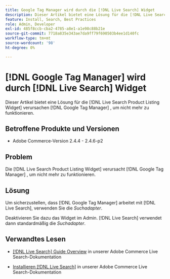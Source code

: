 ```yaml
---
title: Google Tag Manager wird durch die [!DNL Live Search] Widget
description: Dieser Artikel bietet eine Lösung für die [!DNL Live Search Product Listing Widget] verursachen [!DNL Google Tag Manager] , um nicht mehr zu funktionieren.
feature: Install, Search, Best Practices
role: Admin, Developer
exl-id: 485f8ccb-cba2-4785-a8e1-a1e98c88b21e
source-git-commit: 7718a835e343ae7da9ff79f690503b4ee1d140fc
workflow-type: tm+mt
source-wordcount: '98'
ht-degree: 0%

---
```


# [!DNL Google Tag Manager] wird durch [!DNL Live Search] Widget

Dieser Artikel bietet eine Lösung für die [!DNL Live Search Product Listing Widget] verursachen [!DNL Google Tag Manager] , um nicht mehr zu funktionieren.

## Betroffene Produkte und Versionen

* Adobe Commerce-Version 2.4.4 - 2.4.6-p2

## Problem

Die [!DNL Live Search Product Listing Widget] verursacht [!DNL Google Tag Manager] , um nicht mehr zu funktionieren.

## Lösung

Um sicherzustellen, dass [!DNL Google Tag Manager] arbeitet mit [!DNL Live Search], verwenden Sie die *Suchadapter*.

Deaktivieren Sie dazu das Widget im Admin. [!DNL Live Search] verwendet dann standardmäßig die *Suchadapter*.

## Verwandtes Lesen

* [[!DNL Live Search] Guide Overview](https://experienceleague.adobe.com/docs/commerce-merchant-services/live-search/guide-overview.html) in unserer Adobe Commerce Live Search-Dokumentation

* [Installieren [!DNL Live Search]](https://experienceleague.adobe.com/docs/commerce-merchant-services/live-search/onboard/install.html) in unserer Adobe Commerce Live Search-Dokumentation
